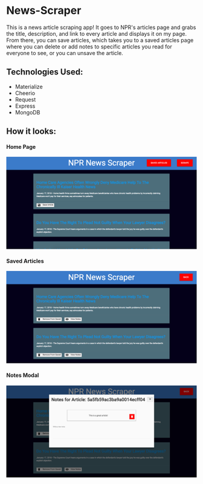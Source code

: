 # News-Scraper

This is a news article scraping app! It goes to NPR's articles page and grabs the title, description, and link to every article and displays it on my page. From there, you can save articles, which takes you to a saved articles page where you can delete or add notes to specific articles you read for everyone to see, or you can unsave the article.

## Technologies Used:

- Materialize
- Cheerio
- Request
- Express
- MongoDB

## How it looks:

#### Home Page

![Home Page](public/assets/images/NPRhome.png)

#### Saved Articles

![Saved Page](public/assets/images/NPRsaved.png)

#### Notes Modal

![Notes Modal](public/assets/images/NPRnotes.png)
